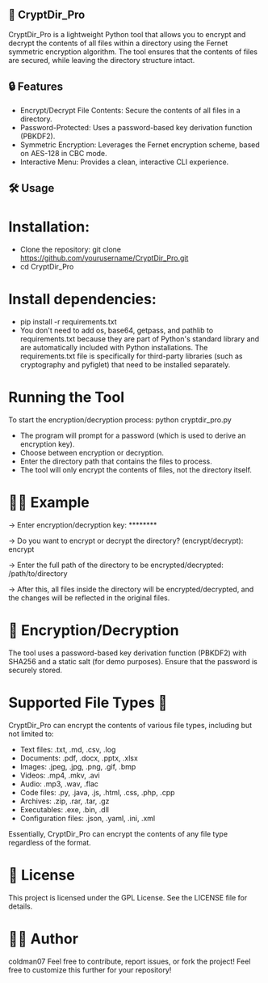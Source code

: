 ## 🚀 CryptDir_Pro

CryptDir_Pro is a lightweight Python tool that allows you to encrypt and decrypt the contents of all files within a directory using the Fernet symmetric encryption algorithm. The tool ensures that the contents of files are secured, while leaving the directory structure intact.

## 🔒 Features
- Encrypt/Decrypt File Contents: Secure the contents of all files in a directory.
- Password-Protected: Uses a password-based key derivation function (PBKDF2).
- Symmetric Encryption: Leverages the Fernet encryption scheme, based on AES-128 in CBC mode.
- Interactive Menu: Provides a clean, interactive CLI experience.
  
## 🛠️ Usage

# Installation: 
- Clone the repository:
git clone https://github.com/yourusername/CryptDir_Pro.git
- cd CryptDir_Pro

# Install dependencies:
- pip install -r requirements.txt
- You don't need to add os, base64, getpass, and pathlib to requirements.txt because they are part of Python's standard library and are automatically included with Python installations. The requirements.txt file is specifically for third-party libraries (such as cryptography and pyfiglet) that need to be installed separately.

# Running the Tool
To start the encryption/decryption process:
 python cryptdir_pro.py
- The program will prompt for a password (which is used to derive an encryption key).
- Choose between encryption or decryption.
- Enter the directory path that contains the files to process.
- The tool will only encrypt the contents of files, not the directory itself.

# 🧑‍💻 Example

-> Enter encryption/decryption key: ********

-> Do you want to encrypt or decrypt the directory? (encrypt/decrypt): encrypt

-> Enter the full path of the directory to be encrypted/decrypted: /path/to/directory

-> After this, all files inside the directory will be encrypted/decrypted, and the changes will be reflected in the original files.

# 🔑 Encryption/Decryption
The tool uses a password-based key derivation function (PBKDF2) with SHA256 and a static salt (for demo purposes). Ensure that the password is securely stored.

# Supported File Types 📂
CryptDir_Pro can encrypt the contents of various file types, including but not limited to:

- Text files: .txt, .md, .csv, .log
- Documents: .pdf, .docx, .pptx, .xlsx
- Images: .jpeg, .jpg, .png, .gif, .bmp
- Videos: .mp4, .mkv, .avi
- Audio: .mp3, .wav, .flac
- Code files: .py, .java, .js, .html, .css, .php, .cpp
- Archives: .zip, .rar, .tar, .gz
- Executables: .exe, .bin, .dll
- Configuration files: .json, .yaml, .ini, .xml
  
Essentially, CryptDir_Pro can encrypt the contents of any file type regardless of the format.

# 📄 License
This project is licensed under the GPL License. See the LICENSE file for details.

# 👨‍💻 Author
coldman07
Feel free to contribute, report issues, or fork the project!
Feel free to customize this further for your repository!
